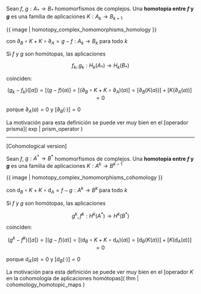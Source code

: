Sean $f$, $g:A_\ast\longrightarrow B_\ast$ homomorfismos de complejos. Una **homotopía entre $f$ y $g$** es una familia de aplicaciones $K:A_k\longrightarrow B_{k+1}$

{{ image | homotopy_complex_homomorphisms_homology }}

con $\partial_B\circ K+K\circ \partial_A=g-f:A_k\longrightarrow B_k$ para todo $k$

Si $f$ y $g$ son homótopas, las aplicaciones 

$$f_k,\,g_k:H_k(A_\ast)\longrightarrow H_k(B_\ast)$$

coinciden:

$$(g_k-f_k)([a])=[(g-f)(a)]=[(\partial_B\circ K+K\circ \partial_A)(a)]=[\partial_B(K(a))]+[K(\partial_A(a))]=0$$

porque $\partial_A(a)=0$ y $[\partial_B(\cdot)]=0$

La motivación para esta definición se puede ver muy bien en el [operador prisma]( exp | prism_operator )

---

[Cohomological version]

Sean $f$, $g:A^\ast\longrightarrow B^\ast$ homomorfismos de complejos. Una **homotopía entre $f$ y $g$** es una familia de aplicaciones $K:A^k\longrightarrow B^{k-1}$

{{ image | homotopy_complex_homomorphisms_cohomology }}

con $\mathrm{d}_B\circ K+K\circ \mathrm{d}_A=f-g:A^k\longrightarrow B^k$ para todo $k$

Si $f$ y $g$ son homótopas, las aplicaciones 

$$g^k,\,f^k:H^k(A^\ast)\longrightarrow H^k(B^\ast)$$

coinciden:

$$(g^k-f^k)([a])=[(g-f)(a)]=[(\mathrm{d}_B\circ K+K\circ \mathrm{d}_A)(a)]=[\mathrm{d}_B(K(a))]+[K(\mathrm{d}_A(a))]=0$$

porque $\mathrm{d}_A(a)=0$ y $[\mathrm{d}_B(\cdot)]=0$

La motivación para esta definición se puede ver muy bien en el [operador $K$ en la cohomología de aplicaciones homótopas]( thm | cohomology_homotopic_maps )